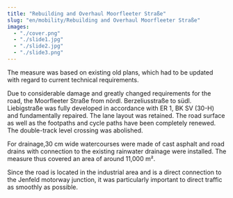 ```yaml
---
title: "Rebuilding and Overhaul Moorfleeter Straße"
slug: "en/mobility/Rebuilding and Overhaul Moorfleeter Straße"
images:
  - "./cover.png"
  - "./slide1.jpg"
  - "./slide2.jpg"
  - "./slide3.png"
---
```


The measure was based on existing old plans, which had to be updated with regard to current technical requirements.

Due to considerable damage and greatly changed requirements for the
road, the Moorfleeter Straße from nördl. Berzeliusstraße to südl.
Liebigstraße was fully developed in accordance with ER 1, BK SV (30-H)
and fundamentally repaired. The lane layout was retained. The road
surface as well as the footpaths and cycle paths have been completely
renewed. The double-track level crossing was abolished.

For drainage,30 cm wide watercourses were made of cast asphalt and road drains with
connection to the existing rainwater drainage were installed. The
measure thus covered an area of around 11,000 m².

Since the road is located in the industrial area and is a direct
connection to the Jenfeld motorway junction, it was particularly
important to direct traffic as smoothly as possible.

